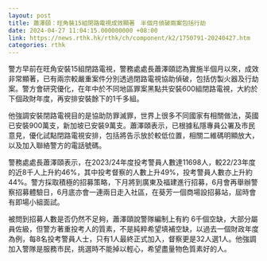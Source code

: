 ```yaml
---
layout: post
title: 蕭澤頤：旺角裝15組閉路電視成效顯著　半個月偵破兩案包括行劫
date: 2024-04-27 11:04:15.000000000 +08:00
link: https://news.rthk.hk/rthk/ch/component/k2/1750791-20240427.htm
categories: rthk
---
```


警方早前在旺角安裝15組閉路電視，警務處處長蕭澤頤認為實施半個月以來，成效非常顯著，已有兩宗較嚴重案件分別透過閉路電視協助偵破，包括仿製火器及行劫案。警方會研究優化，在年中於不同地區罪案黑點共安裝600組閉路電視，大約於下個政財年度，再安排安裝餘下的1千多組。

他強調安裝閉路電視目的是協助防罪滅罪，世界上很多不同國家有相關做法，英國已安裝900萬支，新加坡已安裝9萬支。蕭澤頤表示，已根據私隱專員公署及市民意見，優化試點閉路電視安排，包括將告示放於較低位置，相關二維碼明顯放大，以及加入聯絡警方的電話號碼。

警務處處長蕭澤頤表示，在2023/24年度投考警員人數達11698人，較22/23年度的近8千人上升約46%，其中投考督察的人數上升49%，投考警員人數亦上升約44%。警方採取積極的招募策略，下月將到廣東及福建進行招募，6月會再舉辦警察招募體驗日，6月底亦會一連兩日走入社區，在葵芳一個商場設招募站，屆時會有即場小組面試。

被問到招募人數是否仍然不足夠，蕭澤頤說警隊編制上有約 6千個空缺，大部分屬員佐級，但警方著重投考人的質素，不是純粹希望填補空缺，以過去一個財政年度為例，每8名投考警員人士，只有1人最終正式加入，督察更是32人選1人。他強調加入警隊是服務市民，挑選時不能掉以輕心，希望盡量物色質素好的人。
